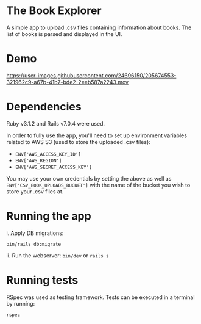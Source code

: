# The Book Explorer
A simple app to upload .csv files containing information about books. The list of books is parsed and displayed in the UI.

# Demo
https://user-images.githubusercontent.com/24696150/205674553-321962c9-a67b-41b7-bde2-2eeb587a2243.mov


# Dependencies
Ruby v3.1.2 and Rails v7.0.4 were used.

In order to fully use the app, you'll need to set up environment variables related to AWS S3 (used to store the uploaded .csv files):
- ```ENV['AWS_ACCESS_KEY_ID']```
- ```ENV['AWS_REGION']```
- ```ENV['AWS_SECRET_ACCESS_KEY']```

You may use your own credentials by setting the above as well as ```ENV['CSV_BOOK_UPLOADS_BUCKET']``` with the name of the bucket you wish to store your .csv files at.

# Running the app
i. Apply DB migrations:
```
bin/rails db:migrate
```
ii. Run the webserver:
```bin/dev``` or ```rails s```

# Running tests
RSpec was used as testing framework. Tests can be executed in a terminal by running:
```
rspec
```


